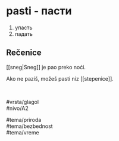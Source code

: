 # pasti - пасти

1. упасть
2. падать

## Rečenice

[[sneg|Sneg]] je pao preko noći.  

Ako ne paziš, možeš pasti niz [[stepenice]].

<br>

#vrsta/glagol  
#nivo/A2  

#tema/priroda  
#tema/bezbednost  
#tema/vreme  
